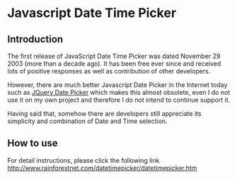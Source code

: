 # Javascript Date Time Picker
## Introduction
The first release of JavaScript Date Time Picker was dated November 29 2003 (more than a decade ago). 
It has been free ever since and received lots of positive responses as well as contribution of other developers. 

However, there are much better Javascript Date Picker in the Internet today such as [JQuery Date Picker](https://jqueryui.com/datepicker) 
which makes this almost obsolete, even I do not use it on my own project and therefore I do not intend to continue support it.

Having said that, somehow there are developers still appreciate its simplicity and combination of Date and Time selection.

## How to use
For detail instructions, please click the following link
http://www.rainforestnet.com/datetimepicker/datetimepicker.htm
